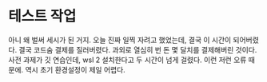 # 테스트 작업

아니 왜 벌써 세시가 된 거지. 오늘 진짜 일찍 자려고 했었는데, 결국 이 시간이 되어버렸다.
결국 코드숨 결제를 질러버렸다. 과외로 열심히 번 돈 몇 달치를 결제해버린 것이다.
사전 과제가 깃 연습인데, wsl 2 설치한다고 두 시간이 넘게 걸렸다. 이런 저런 오류 때문에. 역시 초기 환경설정이 제일 어렵다.
